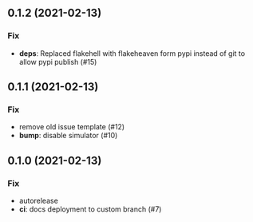 ## 0.1.2 (2021-02-13)

### Fix

- **deps**: Replaced flakehell with flakeheaven form pypi instead of git to allow pypi publish (#15)

## 0.1.1 (2021-02-13)

### Fix

- remove old issue template (#12)
- **bump**: disable simulator (#10)

## 0.1.0 (2021-02-13)

### Fix

- autorelease
- **ci**: docs deployment to custom branch (#7)
